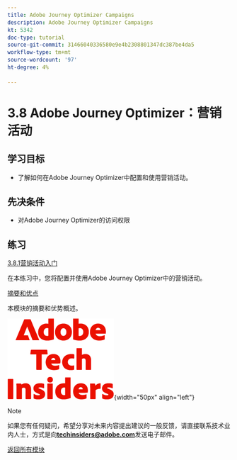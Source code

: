 ```yaml
---
title: Adobe Journey Optimizer Campaigns
description: Adobe Journey Optimizer Campaigns
kt: 5342
doc-type: tutorial
source-git-commit: 31466040336580e9e4b2308801347dc387be4da5
workflow-type: tm+mt
source-wordcount: '97'
ht-degree: 4%

---
```


# 3.8 Adobe Journey Optimizer：营销活动

## 学习目标

- 了解如何在Adobe Journey Optimizer中配置和使用营销活动。

## 先决条件

- 对Adobe Journey Optimizer的访问权限

## 练习

[3.8.1营销活动入门](./ex1.md)

在本练习中，您将配置并使用Adobe Journey Optimizer中的营销活动。

[摘要和优点](./summary.md)

本模块的摘要和优势概述。

![技术内部人士](./../../../../assets/images/techinsiders.png){width="50px" align="left"}

>[!NOTE]
>
>如果您有任何疑问，希望分享对未来内容提出建议的一般反馈，请直接联系技术业内人士，方式是向&#x200B;**techinsiders@adobe.com**&#x200B;发送电子邮件。

[返回所有模块](./../../../../overview.md)
